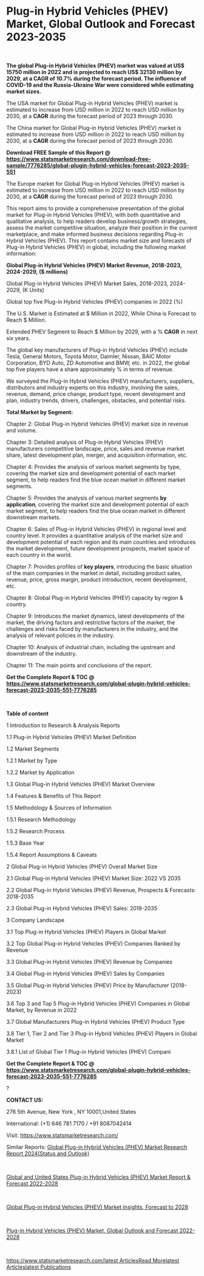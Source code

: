 <h1>Plug-in Hybrid Vehicles (PHEV) Market, Global Outlook and Forecast 2023-2035</h1><br/><p><strong>The global Plug-in Hybrid Vehicles (PHEV) market was valued at US$ 15750 million in 2022 and is projected to reach US$ 32130 million by 2029, at a <strong>CAGR</strong> of 10.7% during the forecast period. The influence of COVID-19 and the Russia-Ukraine War were considered while estimating market sizes.</strong></p>
 
 
 
 <p>The USA market for Global Plug-in Hybrid Vehicles (PHEV) market is estimated to increase from USD million in 2022 to reach USD million by 2030, at a <strong>CAGR</strong> during the forecast period of 2023 through 2030.</p>
 
 
 
 <p>The China market for Global Plug-in Hybrid Vehicles (PHEV) market is estimated to increase from USD million in 2022 to reach USD million by 2030, at a <strong>CAGR</strong> during the forecast period of 2023 through 2030.</p>
 
 
 
 <p><strong>Download FREE Sample of this Report @ <a href="https://www.statsmarketresearch.com/download-free-sample/7776285/global-plugin-hybrid-vehicles-forecast-2023-2035-551">https://www.statsmarketresearch.com/download-free-sample/7776285/global-plugin-hybrid-vehicles-forecast-2023-2035-551</a></strong></p>
 
 
 
 <p>The Europe market for Global Plug-in Hybrid Vehicles (PHEV) market is estimated to increase from USD million in 2022 to reach USD million by 2030, at a <strong>CAGR</strong> during the forecast period of 2023 through 2030.</p>
 
 
 
 <p>This report aims to provide a comprehensive presentation of the global market for Plug-in Hybrid Vehicles (PHEV), with both quantitative and qualitative analysis, to help readers develop business/growth strategies, assess the market competitive situation, analyze their position in the current marketplace, and make informed business decisions regarding Plug-in Hybrid Vehicles (PHEV). This report contains market size and forecasts of Plug-in Hybrid Vehicles (PHEV) in global, including the following market information:</p>
 
 
 
 <p><strong>Global Plug-in Hybrid Vehicles (PHEV) Market Revenue, 2018-2023, 2024-2029, ($ millions)</strong></p>
 
 
 
 <p>Global Plug-in Hybrid Vehicles (PHEV) Market Sales, 2018-2023, 2024-2029, (K Units)</p>
 
 
 
 <p>Global top five Plug-in Hybrid Vehicles (PHEV) companies in 2022 (%)</p>
 
 
 
 <p>The U.S. Market is Estimated at $ Million in 2022, While China is Forecast to Reach $ Million.</p>
 
 
 
 <p>Extended PHEV Segment to Reach $ Million by 2029, with a % <strong>CAGR</strong> in next six years.</p>
 
 
 
 <p>The global key manufacturers of Plug-in Hybrid Vehicles (PHEV) include Tesla, General Motors, Toyota Motor, Daimler, Nissan, BAIC Motor Corporation, BYD Auto, ZD Automotive and BMW, etc. in 2022, the global top five players have a share approximately % in terms of revenue.</p>
 
 
 
 <p>We surveyed the Plug-in Hybrid Vehicles (PHEV) manufacturers, suppliers, distributors and industry experts on this industry, involving the sales, revenue, demand, price change, product type, recent development and plan, industry trends, drivers, challenges, obstacles, and potential risks.</p>
 
 
 
 <p><strong>Total Market by Segment:</strong></p>
 
 
 
 <p>Chapter 2: Global Plug-in Hybrid Vehicles (PHEV) market size in revenue and volume.</p>
 
 
 
 <p>Chapter 3: Detailed analysis of Plug-in Hybrid Vehicles (PHEV) manufacturers competitive landscape, price, sales and revenue market share, latest development plan, merger, and acquisition information, etc.</p>
 
 
 
 <p>Chapter 4: Provides the analysis of various market segments by type, covering the market size and development potential of each market segment, to help readers find the blue ocean market in different market segments.</p>
 
 
 
 <p>Chapter 5: Provides the analysis of various market segments <strong>by application</strong>, covering the market size and development potential of each market segment, to help readers find the blue ocean market in different downstream markets.</p>
 
 
 
 <p>Chapter 6: Sales of Plug-in Hybrid Vehicles (PHEV) in regional level and country level. It provides a quantitative analysis of the market size and development potential of each region and its main countries and introduces the market development, future development prospects, market space of each country in the world.</p>
 
 
 
 <p>Chapter 7: Provides profiles of <strong>key players</strong>, introducing the basic situation of the main companies in the market in detail, including product sales, revenue, price, gross margin, product introduction, recent development, etc.</p>
 
 
 
 <p>Chapter 8: Global Plug-in Hybrid Vehicles (PHEV) capacity by region & country.</p>
 
 
 
 <p>Chapter 9: Introduces the market dynamics, latest developments of the market, the driving factors and restrictive factors of the market, the challenges and risks faced by manufacturers in the industry, and the analysis of relevant policies in the industry.</p>
 
 
 
 <p>Chapter 10: Analysis of industrial chain, including the upstream and downstream of the industry.</p>
 
 
 
 <p>Chapter 11: The main points and conclusions of the report.</p>
 
 
 
 <div><b>Get the Complete Report & TOC @ <a href="https://www.statsmarketresearch.com/global-plugin-hybrid-vehicles-forecast-2023-2035-551-7776285">https://www.statsmarketresearch.com/global-plugin-hybrid-vehicles-forecast-2023-2035-551-7776285</a></b></div>
 
 
 
 <p><br />
 
 <b>Table of content</b></p>
 
 
 
 <p>1 Introduction to Research & Analysis Reports<br />
 
 1.1 Plug-in Hybrid Vehicles (PHEV) Market Definition<br />
 
 1.2 Market Segments<br />
 
 1.2.1 Market by Type<br />
 
 1.2.2 Market by Application<br />
 
 1.3 Global Plug-in Hybrid Vehicles (PHEV) Market Overview<br />
 
 1.4 Features & Benefits of This Report<br />
 
 1.5 Methodology & Sources of Information<br />
 
 1.5.1 Research Methodology<br />
 
 1.5.2 Research Process<br />
 
 1.5.3 Base Year<br />
 
 1.5.4 Report Assumptions & Caveats<br />
 
 2 Global Plug-in Hybrid Vehicles (PHEV) Overall Market Size<br />
 
 2.1 Global Plug-in Hybrid Vehicles (PHEV) Market Size: 2022 VS 2035<br />
 
 2.2 Global Plug-in Hybrid Vehicles (PHEV) Revenue, Prospects & Forecasts: 2018-2035<br />
 
 2.3 Global Plug-in Hybrid Vehicles (PHEV) Sales: 2018-2035<br />
 
 3 Company Landscape<br />
 
 3.1 Top Plug-in Hybrid Vehicles (PHEV) Players in Global Market<br />
 
 3.2 Top Global Plug-in Hybrid Vehicles (PHEV) Companies Ranked by Revenue<br />
 
 3.3 Global Plug-in Hybrid Vehicles (PHEV) Revenue by Companies<br />
 
 3.4 Global Plug-in Hybrid Vehicles (PHEV) Sales by Companies<br />
 
 3.5 Global Plug-in Hybrid Vehicles (PHEV) Price by Manufacturer (2018-2023)<br />
 
 3.6 Top 3 and Top 5 Plug-in Hybrid Vehicles (PHEV) Companies in Global Market, by Revenue in 2022<br />
 
 3.7 Global Manufacturers Plug-in Hybrid Vehicles (PHEV) Product Type<br />
 
 3.8 Tier 1, Tier 2 and Tier 3 Plug-in Hybrid Vehicles (PHEV) Players in Global Market<br />
 
 3.8.1 List of Global Tier 1 Plug-in Hybrid Vehicles (PHEV) Compani</p>
 
 
 
 <div><b>Get the Complete Report & TOC @ <a href="https://www.statsmarketresearch.com/global-plugin-hybrid-vehicles-forecast-2023-2035-551-7776285">https://www.statsmarketresearch.com/global-plugin-hybrid-vehicles-forecast-2023-2035-551-7776285</a></b></div>
 
 
 
 <p>? </p>
 
 
 
 <p><b>CONTACT US:</b><br />
 
 276 5th Avenue, New York , NY 10001,United States<br />
 
 International: (+1) 646 781 7170 / +91 8087042414<br />
 
 Visit: <a href="https://www.statsmarketresearch.com/">https://www.statsmarketresearch.com/</a><br />
 
 Similar Reports: <a href="https://www.statsmarketresearch.com/global-plugin-hybrid-vehicles-forecast-2023-2035-551-7776285">Global Plug-in Hybrid Vehicles (PHEV) Market Research Report 2024(Status and Outlook)</a><br />
 
 <br />
 
 <a href="https://www.statsmarketresearch.com/global-plugin-hybrid-vehicles-forecast-2023-2035-551-7776285">Global and United States Plug-in Hybrid Vehicles (PHEV) Market Report & Forecast 2022-2028</a><br />
 
 <br />
 
 <a href="https://www.statsmarketresearch.com/global-plugin-hybrid-vehicles-forecast-2023-2035-551-7776285">Global Plug-in Hybrid Vehicles (PHEV) Market Insights, Forecast to 2028</a><br />
 
 <br />
 
 <a href="https://www.statsmarketresearch.com/global-plugin-hybrid-vehicles-forecast-2023-2035-551-7776285">Plug-in Hybrid Vehicles (PHEV) Market, Global Outlook and Forecast 2022-2028</a><br />
 
 <br />
 
 <a href="https://gyeongbokgung.com">https://www.statsmarketresearch.com/</a><a href="https://hallyeomaritime.com">latest Articles</a><a href="https://jingwansa.com">Read More</a><a href="https://nguoiviet.jp/">latest Articles</a><a href="https://www.intelmarketresearch.com/">latest Publications</a></p>